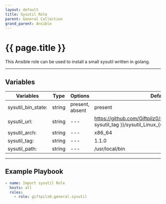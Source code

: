 ```yaml
---
layout: default
title: Sysutil Role
parent: General Collection
grand_parent: Ansible
---
```


# {{ page.title }}

This Ansible role can be used to install a small sysutil written in golang.

______________________________________________________________________

## Variables

| Variables          | Type   | Options         | Defaults                                                                                                          |
| ------------------ | ------ | --------------- | ----------------------------------------------------------------------------------------------------------------- |
| sysutil_bin_state: | string | present, absent | present                                                                                                           |
| sysutil_url:       | string | ---             | https://github.com/Giftpilz0/sysutil/releases/download/{{ sysutil_tag }}/sysutil_Linux\_{{ sysutil_arch }}.tar.gz |
| sysutil_arch:      | string | ---             | x86_64                                                                                                            |
| sysutil_tag:       | string | ---             | 1.1.0                                                                                                             |
| sysutil_path:      | string | ---             | /usr/local/bin                                                                                                    |

______________________________________________________________________

## Example Playbook

```yaml
- name: Import sysutil Role
  hosts: all
  roles:
    - role: giftpilz0.general.sysutil
```
